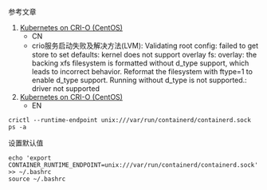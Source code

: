 参考文章

1. [Kubernetes on CRI-O (CentOS)](https://cyylog.netlify.app/2020/12/15/container/kubernetes-on-cri-o-centos/)
    - CN
    - crio服务启动失败及解决方法(LVM): Validating root config: failed to get store to set defaults: kernel does not support overlay fs: overlay: the backing xfs filesystem is formatted without d_type support, which leads to incorrect behavior. Reformat the filesystem with ftype=1 to enable d_type support. Running without d_type is not supported.: driver not supported
2. [Kubernetes on CRI-O (CentOS)](https://dev.to/abhivaidya07/kubernetes-on-cri-o-centos-o1m)
    - EN

```
crictl --runtime-endpoint unix:///var/run/containerd/containerd.sock ps -a
```

设置默认值

```
echo 'export CONTAINER_RUNTIME_ENDPOINT=unix:///var/run/containerd/containerd.sock' >> ~/.bashrc
source ~/.bashrc
```
